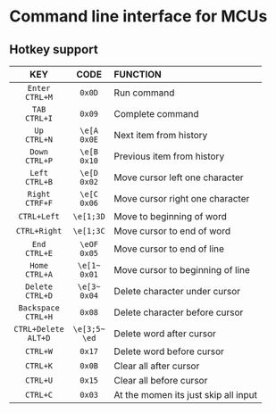 # Command line interface for MCUs

## Hotkey support

| **KEY**                   | **CODE**           | **FUNCTION**                          |
|:-------------------------:|:------------------:|:--------------------------------------|
| `Enter`<br>`CTRL+M`       | `0x0D`             | Run command                           |
| `TAB`<br>`CTRL+I`         | `0x09`             | Complete command                      |
| `Up`<br>`CTRL+N`          | `\e[A`<br>`0x0E`   | Next item from history                |
| `Down`<br>`CTRL+P`        | `\e[B`<br>`0x10`   | Previous item from history            |
| `Left`<br>`CTRL+B`        | `\e[D`<br>`0x02`   | Move cursor left one character        |
| `Right`<br>`CTRF+F`       | `\e[C`<br>`0x06`   | Move cursor right one character       |
| `CTRL+Left`               | `\e[1;3D`          | Move to beginning of word             |
| `CTRL+Right`              | `\e[1;3C`          | Move cursor to end of word            |
| `End`<br>`CTRL+E`         | `\eOF`<br>`0x05`   | Move cursor to end of line            |
| `Home`<br>`CTRL+A`        | `\e[1~`<br>`0x01`  | Move cursor to beginning of line      |
| `Delete`<br>`CTRL+D`      | `\e[3~`<br>`0x04`  | Delete character under cursor         |
| `Backspace`<br>`CTRL+H`   | `0x08`             | Delete character before cursor        |
| `CTRL+Delete`<br>`ALT+D`  | `\e[3;5~`<br>`\ed` | Delete word after cursor              |
| `CTRL+W`                  | `0x17`             | Delete word before cursor             |
| `CTRL+K`                  | `0x0B`             | Clear all after cursor                |
| `CTRL+U`                  | `0x15`             | Clear all before cursor               |
| `CTRL+C`                  | `0x03`             | At the momen its just skip all input  |
